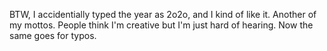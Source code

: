 BTW, I accidentially typed the year as 2o2o, and I kind of like it. Another of my mottos. People think I'm creative but I'm just hard of hearing. Now the same goes for typos. 
